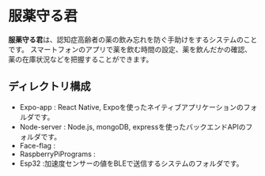 # 服薬守る君

 **服薬守る君**は、認知症高齢者の薬の飲み忘れを防ぐ手助けをするシステムのことです。
 スマートフォンのアプリで薬を飲む時間の設定、薬を飲んだかの確認、薬の在庫状況などを把握することができます。


## ディレクトリ構成

 - Expo-app : React Native, Expoを使ったネイティブアプリケーションのフォルダです。
 - Node-server : Node.js, mongoDB, expressを使ったバックエンドAPIのフォルダです。
 - Face-flag : 
 - RaspberryPiPrograms :
 - Esp32 :加速度センサーの値をBLEで送信するシステムのフォルダです。